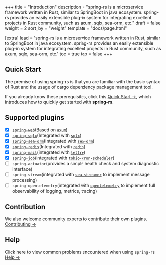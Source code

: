 +++
title = "Introduction"
description = "spring-rs is a microservice framework written in Rust, similar to SpringBoot in java ecosystem. spring-rs provides an easily extensible plug-in system for integrating excellent projects in Rust community, such as axum, sqlx, sea-orm, etc."
draft = false
weight = 2
sort_by = "weight"
template = "docs/page.html"

[extra]
lead = 'spring-rs is a microservice framework written in Rust, similar to SpringBoot in java ecosystem. spring-rs provides an easily extensible plug-in system for integrating excellent projects in Rust community, such as axum, sqlx, sea-orm, etc.'
toc = true
top = false
+++

## Quick Start

The premise of using spring-rs is that you are familiar with the basic syntax of Rust and the usage of cargo dependency package management tool.

If you already know these prerequisites, click this [Quick Start →](/docs/getting-started/quick-start/), which introduces how to quickly get started with **spring-rs**.

## Supported plugins

* [x] [`spring-web`](/docs/plugins/spring-web/)(Based on [`axum`](https://github.com/tokio-rs/axum))
* [x] [`spring-sqlx`](/docs/plugins/spring-sqlx/)(Integrated with [`sqlx`](https://github.com/launchbadge/sqlx))
* [x] [`spring-sea-orm`](/docs/plugins/spring-sea-orm/)(Integrated with [`sea-orm`](https://www.sea-ql.org/SeaORM/))
* [x] [`spring-redis`](/docs/plugins/spring-redis/)(Integrated with [`redis`](https://github.com/redis-rs/redis-rs))
* [x] [`spring-mail`](/docs/plugins/spring-mail/)(integrated with [`lettre`](https://github.com/lettre/lettre))
* [x] [`spring-job`](/docs/plugins/spring-job/)(integrated with [`tokio-cron-scheduler`](https://github.com/mvniekerk/tokio-cron-scheduler))
* [ ] `spring-actuator`(provides a simple health check and system diagnostic interface)
* [ ] `spring-stream`(integrated with [`sea-streamer`](https://github.com/SeaQL/sea-streamer) to implement message processing)
* [ ] `spring-opentelemetry`(integrated with [`opentelemetry`](https://github.com/open-telemetry/opentelemetry-rust) to implement full observability of logging, metrics, tracing)

## Contribution

We also welcome community experts to contribute their own plugins. [Contributing →](https://github.com/spring-rs/spring-rs)

## Help

Click here to view common problems encountered when using `spring-rs` [Help →](../../help/faq/)
